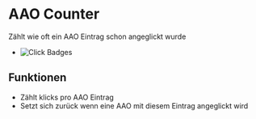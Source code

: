 # AAO Counter

Zählt wie oft ein AAO Eintrag schon angeglickt wurde

* ![Click Badges](../..files/aao-counter.png)

## Funktionen
* Zählt klicks pro AAO Eintrag
* Setzt sich zurück wenn eine AAO mit diesem Eintrag angeglickt wird